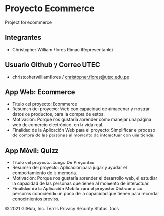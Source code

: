 # Proyecto Ecommerce
Project for ecommerce

## Integrantes
- Christopher William Flores Rimac (Representante)

## Usuario Github y Correo UTEC
- christopherwilliamflores / christopher.flores@utec.edu.pe

## App Web: Ecommerce  

- Título del proyecto: Ecommerce
- Resumen del proyecto: Web con capacidad de almacenar y mostrar datos de productos, para la compra de estos.
- Motivación: Porque nos gustaría aprender cómo manejar una página web de comercio electrónico, en la vida real.
- Finalidad de la Aplicación Web para el proyecto: Simplificar el proceso de compra de las personas al momento de interactuar con una tienda.

## App Móvil: Quizz

- Título del proyecto: Juego De Preguntas
- Resumen del proyecto: Aplicación para jugar y ayudar el comportamiento de la memoria.
- Motivación: Porque nos gustaría aprender el desarrollo web,  el estudiar la capacidad de las personas que tienen al momento de interactuar.
- Finalidad de la Aplicación Mobile para el proyecto: Distraer a las personas conociendo un poco de la capacidad que tienen para recordar conocimientos previos.


© 2021 GitHub, Inc.
Terms
Privacy
Security
Status
Docs